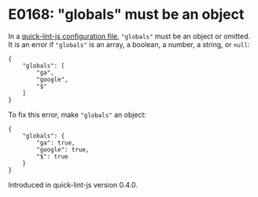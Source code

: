 # E0168: "globals" must be an object

In a [quick-lint-js configuration file][], `"globals"` must be an object or
omitted. It is an error if `"globals"` is an array, a boolean, a number, a
string, or `null`:

```quick-lint-js.config
{
    "globals": [
        "ga",
        "google",
        "$"
    ]
}
```

To fix this error, make `"globals"` an object:

```quick-lint-js.config
{
    "globals": {
        "ga": true,
        "google": true,
        "$": true
    }
}
```

[quick-lint-js configuration file]: https://quick-lint-js.com/config/

Introduced in quick-lint-js version 0.4.0.
